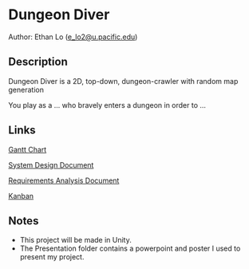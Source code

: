 # Dungeon Diver

Author: Ethan Lo (e_lo2@u.pacific.edu)

## Description

Dungeon Diver is a 2D, top-down, dungeon-crawler with random map generation

You play as a ... who bravely enters a dungeon in order to ...

## Links

[Gantt Chart](https://github.com/comp195/spring-2021-final-project-dungeon-diver/blob/0d4b3124ecc9657e958ffb2c18e2905b7931285c/DungeonDiver_GanttChart.pdf)

[System Design Document](https://github.com/comp195/spring-2021-final-project-dungeon-diver/blob/c5a767f773979b5b45fdc8d9042d21d881fd85c2/Dungeon%20Diver%20-%20System%20Design%20Document.pdf)

[Requirements Analysis Document](https://github.com/comp195/spring-2021-final-project-dungeon-diver/blob/10221fb0f56becbd577f59fcc5b049f6d617ba6d/Dungeon%20Diver%20-%20Requirements%20Analysis%20Document.pdf)

[Kanban](https://github.com/comp195/spring-2021-final-project-dungeon-diver/projects/1)

## Notes

* This project will be made in Unity.
* The Presentation folder contains a powerpoint and poster I used to present my project.
